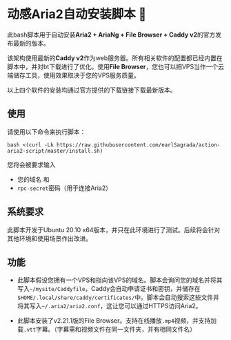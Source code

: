 # 动感Aria2自动安装脚本 🚀

此bash脚本用于自动安装**Aria2 + AriaNg + File Browser + Caddy v2**的官方发布最新的版本。

该架构使用最新的**Caddy v2**作为web服务器。所有相关软件的配置都已经内置在脚本中，并对bt下载进行了优化。使用**File Browser**，您也可以把VPS当作一个云端储存工具，使用效果取决于您的VPS服务质量。

以上四个软件的安装均通过官方提供的下载链接下载最新版本。

## 使用

请使用以下命令来执行脚本：
```
bash <(curl -Lk https://raw.githubusercontent.com/earlSagrada/action-aria2-script/master/install.sh)
```
您将会被要求输入
* 您的域名 和
* ```rpc-secret```密码（用于连接Aria2）

## 系统要求
此脚本开发于Ubuntu 20.10 x64版本，并只在此环境进行了测试。后续将会针对其他环境和使用场景作出改进。

## 功能

* 此脚本假设您拥有一个VPS和指向该VPS的域名。脚本会询问您的域名并将其写入```~/mysite/Caddyfile```，Caddy会自动申请证书和密钥，并储存在```$HOME/.local/share/caddy/certificates/```中。脚本会自动搜索这些文件并将其写入```~/.aria2/aria2.conf```，这让您可以通过HTTPS访问Aria2。

* 此脚本安装了v2.21.1版的File Browser。支持在线播放```.mp4```视频，并支持加载```.vtt```字幕。（字幕需和视频文件在同一文件夹，并有相同文件名）
